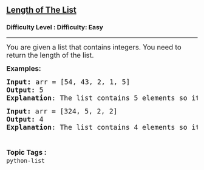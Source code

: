 <h2><a href="https://www.geeksforgeeks.org/problems/length-of-the-list/1?page=1&difficulty=Easy&status=unsolved,attempted&sortBy=accuracy">Length of The List</a></h2><h3>Difficulty Level : Difficulty: Easy</h3><hr><div class="problems_problem_content__Xm_eO"><p><span style="font-size: 18px;">You are given a list that contains integers. You need to return the length of the list.</span></p>
<p><span style="font-size: 18px;"><strong>Examples:</strong></span></p>
<pre><span style="font-size: 18px;"><strong>Input</strong></span><span style="font-size: 14pt;"><strong>: </strong></span><span style="font-size: 18px;">arr = [54, 43, 2, 1, 5]<br><strong>Output: </strong>5<br><strong>Explanation</strong>: The list contains 5 elements so its length is 5.
</span></pre>
<pre><span style="font-size: 18px;"><strong>Input: </strong>arr = [324, 5, 2, 2]
<strong>Output: </strong>4
<strong>Explanation</strong>: The list contains 4 elements so its length is 4.</span><span style="font-size: 18px;"> </span></pre></div><br><p><span style=font-size:18px><strong>Topic Tags : </strong><br><code>python-list</code>&nbsp;